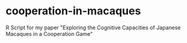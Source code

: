 # cooperation-in-macaques
R Script for my paper "Exploring the Cognitive Capacities of Japanese Macaques in a Cooperation Game"
